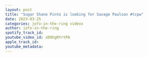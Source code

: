 ```yaml
---
layout: post
title: "Sugar Shane Pinto is looking for Savage Paulson #tcpw"
date: 2023-03-25
categories: jofo-in-the-ring videos
author: jofo-in-the-ring
spotify_track_id: 
youtube_video_id: xDOhgRYrtPA
apple_track_id: 
youtube_metadata: 
---
```

